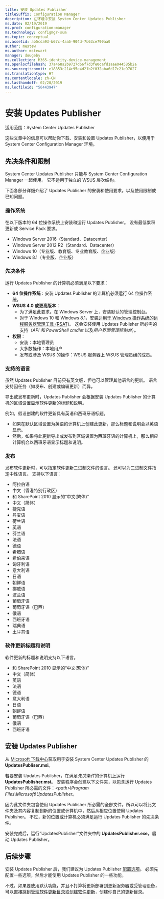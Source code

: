 ```yaml
---
title: 安装 Updates Publisher
titleSuffix: Configuration Manager
description: 在环境中安装 System Center Updates Publisher
ms.date: 02/19/2019
ms.prod: configuration-manager
ms.technology: configmgr-sum
ms.topic: conceptual
ms.assetid: ab5cda93-b67c-4aa5-904d-7b63ce790aa0
author: mestew
ms.author: mstewart
manager: dougeby
ms.collection: M365-identity-device-management
ms.openlocfilehash: 37a468a2b9727d66f7d3fe0cafd1aae044585b2a
ms.sourcegitcommit: e18853c214c95e4d21b2f032aba6d17c21e97027
ms.translationtype: HT
ms.contentlocale: zh-CN
ms.lasthandoff: 02/20/2019
ms.locfileid: "56443947"
---
```

# <a name="install-updates-publisher"></a>安装 Updates Publisher

适用范围：System Center Updates Publisher

这些文章中的信息可以帮助你下载、安装和设置 Updates Publisher，以便用于 System Center Configuration Manager 环境。

## <a name="prerequisites-and-limitations"></a>先决条件和限制
System Center Updates Publisher 只能与 System Center Configuration Manager 一起使用。 它不适用于独立的 WSUS 层次结构。

下面各部分详细介绍了 Updates Publisher 的安装和使用要求，以及使用限制或已知问题。  

### <a name="operating-systems"></a>操作系统
在以下版本的 64 位操作系统上安装和运行 Updates Publisher。 没有最低累积更新或 Service Pack 要求。

-   Windows Server 2016（Standard、Datacenter）
-   Windows Server 2012 R2（Standard、Datacenter）
-   Windows 10（专业版、教育版、专业教育版、企业版）
-   Windows 8.1（专业版、企业版）

### <a name="prerequisites"></a>先决条件
运行 Updates Publisher 的计算机必须满足以下要求：

-   **64 位操作系统**：安装 Updates Publisher 的计算机必须运行 64 位操作系统。
-   **WSUS 4.0 或更高版本**：
    -   为了满足此要求，在 Windows Server 上，安装默认的管理控制台。
    -   对于 Windows 10 和 Windows 8.1，安装[适用于 Windows 操作系统的远程服务器管理工具 (RSAT)](https://support.microsoft.com/help/2693643/remote-server-administration-tools-rsat-for-windows-operating-systems)。 这会安装使用 Updates Publisher 所必需的支持（*API 和 PowerShell cmdlet* 以及*用户界面管理控制台*）。
-   **权限**：
    -   安装：本地管理员
    -   大多数操作：本地用户
    -   发布或涉及 WSUS 的操作：WSUS 服务器上 WSUS 管理员组的成员。

### <a name="supported-languages"></a>支持的语言
虽然 Updates Publisher 目前只有英文版，但也可以管理其他语言的更新。 语言支持因任务（如发布、创建或编辑更新）而异。

导出或发布更新时，Updates Publisher 会根据安装 Updates Publisher 的计算机的区域设置显示软件更新的标题和说明。

例如，假设创建的软件更新具有英语和西班牙语标题。

-   如果在默认区域设置为英语的计算机上创建此更新，那么标题和说明会以英语显示。
-   然后，如果将此更新导出或发布到区域设置为西班牙语的计算机上，那么相应计算机会以西班牙语显示标题和说明。

### <a name="publishing"></a>发布
发布软件更新时，可以指定软件更新二进制文件的语言。 还可以为二进制文件指定中性语言。 支持以下语言：

-   阿拉伯语
-   中文（香港特别行政区）
-   和 SharePoint 2010 显示的“中文(繁体)”
-   中文（简体）
-   捷克语
-   丹麦语
-   荷兰语
-   英语
-   芬兰语
-   法语
-   德语
-   希腊语
-   希伯来语
-   匈牙利语
-   意大利语
-   日语
-   朝鲜语
-   挪威语
-   波兰语
-   葡萄牙语
-   葡萄牙语（巴西）
-   俄语
-   西班牙语
-   瑞典语
-   土耳其语

### <a name="software-update-titles-and-descriptions"></a>软件更新标题和说明
软件更新的标题和说明支持以下语言。

-   和 SharePoint 2010 显示的“中文(繁体)”
-   中文（简体）
-   英语
-   法语
-   德语
-   意大利语
-   日语
-   朝鲜语
-   葡萄牙语（巴西）
-   俄语
-   西班牙语



## <a name="install-updates-publisher"></a>安装 Updates Publisher
从 [Microsoft 下载中心](https://www.microsoft.com/download/details.aspx?id=55543)获取用于安装 System Center Updates Publisher 的 **UpdatesPubliser.msi**。

若要安装 Updates Publisher，在满足*先决条件*的计算机上运行 **UpdatesPublisher.msi**。 安装程序会创建以下文件夹，以包含运行 Updates Publisher 所必需的文件：*&lt;path&gt;\Program Files\Microsoft\UpdatesPublisher*。

因为此文件夹包含使用 Updates Publisher 所必需的全部文件，所以可以将此文件夹及其内容复制到新的位置或计算机中，然后从相应位置使用 Updates Publisher。 不过，新的位置或计算机必须满足运行 Updates Publisher 的先决条件。

安装完成后，运行“UpdatesPublisher”文件夹中的 **UpdatesPublisher.exe**，启动 Updates Publisher。

## <a name="next-steps"></a>后续步骤
 安装 Updates Publisher 后，我们建议为 Updates Publisher [配置选项](updates-publisher-options.md)。 必须先配置一些选项，然后才能使用 Updates Publisher 的一些功能。

 不过，如果要使用默认功能，并且不打算将更新部署到更新服务器或受管理设备，可以直接跳到[管理软件更新目录](updates-publisher-catalogs.md)或[创建软件更新](create-updates-with-updates-publisher.md)，创建你自己的更新目录。

